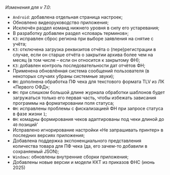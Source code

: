 _Изменения для v 7.0_:
- `Android`: добавлена отдельная страница настроек;
- Обновлено видеоруководство приложения;
- Исключён раздел команд нижнего уровня в силу его устаревания;
- В разработку добавлен раздел «словарь терминов»;
- `КЗ`: исправлен сброс региона при выборе заявления на снятие с учёта;
- `КЗ`: отключена загрузка реквизитов отчёта о (пере)регистрации в случае, если он старше отчёта о закрытии архива более чем на месяц (в том числе – если он относится к закрытому ФН);
- `КЗ`: добавлен контроль последовательности дат отчётов ФН;
- Применена обновлённая система сообщений пользователя (в некоторых случаях убраны системные звуки);
- `ФН`: дополнена обработка ПФ чека для текстового формата TLV из ЛК «Первого ОФД»;
- `ФН`: при слишком большой длине журнала обработки шаблонов будет загружаться только его первая часть, чтобы избежать зависания программы на форматировании поля статуса;
- `ФН`: исправлены проблемы с фискализацией ФН при запросе статуса в фазе жизни `1`;
- `ФН`: комадны формирования чеков адаптированы под чеки длиной до `40` позиций'
- Исправлено игнорирование настройки «Не запрашивать принтер» в последних версиях приложения;
- Добавлена поддержка экспоненциального представления количества товара для ПФ чека (да, его зачем-то добавили в сохраняемый JSON);
- `Windows`: обновлены внутренние сборки приложения;
- Добавлены новые версии и модели ККТ из приказов ФНС (июнь 2025)
